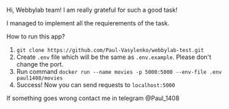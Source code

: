 Hi, Webbylab team! I am really grateful for such a good task!

I managed to implement all the requierements of the task.

How to run this app?

1. `git clone https://github.com/Paul-Vasylenko/webbylab-test.git`
2. Create `.env` file which will be the same as `.env.example`. Please don't change the port.
3. Run command `docker run --name movies -p 5000:5000 --env-file .env paul1408/movies`
4. Success! Now you can send requests to `localhost:5000`

If something goes wrong contact me in telegram @Paul_1408
